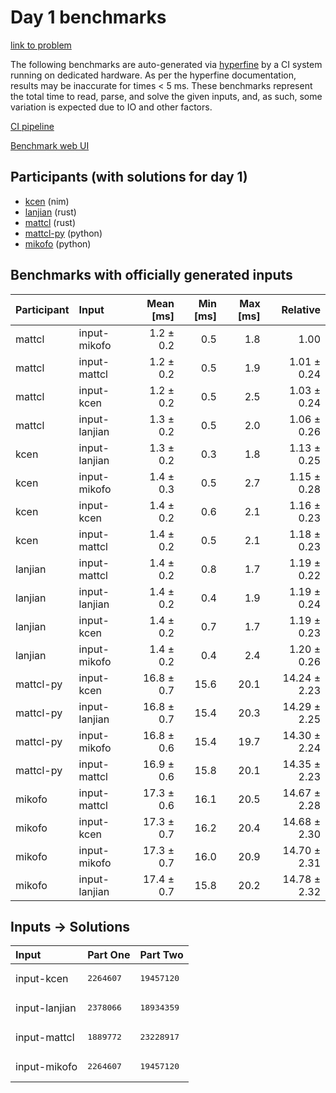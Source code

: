 # Day 1 benchmarks

[link to problem](https://adventofcode.com/2024/day/1)

The following benchmarks are auto-generated via
[hyperfine](https://github.com/sharkdp/hyperfine) by a CI system running on
dedicated hardware. As per the hyperfine documentation, results may be
inaccurate for times < 5 ms. These benchmarks represent the total time to read,
parse, and solve the given inputs, and, as such, some variation is expected due
to IO and other factors.

[CI pipeline](http://ci.papercode.net:8080/teams/main/pipelines/aoc2024)

[Benchmark web UI](https://aoc.ancalagon.black)


## Participants (with solutions for day 1)

- [kcen](https://github.com/kcen/aoc2024) (nim)
- [lanjian](https://github.com/lanjian/aoc-2024) (rust)
- [mattcl](https://github.com/mattcl/aoc2024) (rust)
- [mattcl-py](https://github.com/mattcl/aoc2024-py) (python)
- [mikofo](https://github.com/mikofo/aoc2024) (python)


## Benchmarks with officially generated inputs

| Participant | Input | Mean [ms] | Min [ms] | Max [ms] | Relative |
|:---|:---|---:|---:|---:|---:|
| mattcl | input-mikofo | 1.2 ± 0.2 | 0.5 | 1.8 | 1.00 |
| mattcl | input-mattcl | 1.2 ± 0.2 | 0.5 | 1.9 | 1.01 ± 0.24 |
| mattcl | input-kcen | 1.2 ± 0.2 | 0.5 | 2.5 | 1.03 ± 0.24 |
| mattcl | input-lanjian | 1.3 ± 0.2 | 0.5 | 2.0 | 1.06 ± 0.26 |
| kcen | input-lanjian | 1.3 ± 0.2 | 0.3 | 1.8 | 1.13 ± 0.25 |
| kcen | input-mikofo | 1.4 ± 0.3 | 0.5 | 2.7 | 1.15 ± 0.28 |
| kcen | input-kcen | 1.4 ± 0.2 | 0.6 | 2.1 | 1.16 ± 0.23 |
| kcen | input-mattcl | 1.4 ± 0.2 | 0.5 | 2.1 | 1.18 ± 0.23 |
| lanjian | input-mattcl | 1.4 ± 0.2 | 0.8 | 1.7 | 1.19 ± 0.22 |
| lanjian | input-lanjian | 1.4 ± 0.2 | 0.4 | 1.9 | 1.19 ± 0.24 |
| lanjian | input-kcen | 1.4 ± 0.2 | 0.7 | 1.7 | 1.19 ± 0.23 |
| lanjian | input-mikofo | 1.4 ± 0.2 | 0.4 | 2.4 | 1.20 ± 0.26 |
| mattcl-py | input-kcen | 16.8 ± 0.7 | 15.6 | 20.1 | 14.24 ± 2.23 |
| mattcl-py | input-lanjian | 16.8 ± 0.7 | 15.4 | 20.3 | 14.29 ± 2.25 |
| mattcl-py | input-mikofo | 16.8 ± 0.6 | 15.4 | 19.7 | 14.30 ± 2.24 |
| mattcl-py | input-mattcl | 16.9 ± 0.6 | 15.8 | 20.1 | 14.35 ± 2.23 |
| mikofo | input-mattcl | 17.3 ± 0.6 | 16.1 | 20.5 | 14.67 ± 2.28 |
| mikofo | input-kcen | 17.3 ± 0.7 | 16.2 | 20.4 | 14.68 ± 2.30 |
| mikofo | input-mikofo | 17.3 ± 0.7 | 16.0 | 20.9 | 14.70 ± 2.31 |
| mikofo | input-lanjian | 17.4 ± 0.7 | 15.8 | 20.2 | 14.78 ± 2.32 |


## Inputs -> Solutions

| Input | Part One | Part Two |
|:---|:---|:---|
|input-kcen|<pre>2264607</pre>|<pre>19457120</pre>|
|input-lanjian|<pre>2378066</pre>|<pre>18934359</pre>|
|input-mattcl|<pre>1889772</pre>|<pre>23228917</pre>|
|input-mikofo|<pre>2264607</pre>|<pre>19457120</pre>|
